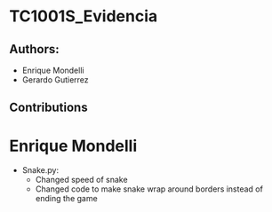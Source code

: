 # TC1001S_Evidencia

## Authors:

- Enrique Mondelli
- Gerardo Gutierrez

## Contributions
# Enrique Mondelli
- Snake.py:
    - Changed speed of snake
    - Changed code to make snake wrap around borders instead of ending the game